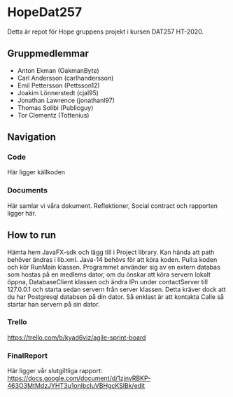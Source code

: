 # HopeDat257
Detta är repot för Hope gruppens projekt i kursen DAT257 HT-2020.

## Gruppmedlemmar
- Anton Ekman (OakmanByte)
- Carl Andersson (carlhandersson)
- Emil Pettersson (Pettsson12)
- Joakim Lönnerstedt (cjal95)
- Jonathan Lawrence (jonathanl97)
- Thomas Solibi (Publicguy)
- Tor Clementz (Tottenius)

## Navigation
### Code
Här ligger källkoden
### Documents
Här samlar vi våra dokument. Reflektioner, Social contract och rapporten ligger här.

## How to run
Hämta hem JavaFX-sdk och lägg till i Project library. Kan hända att path behöver ändras i lib.xml.
Java-14 behövs för att köra koden.
Pull:a koden och kör RunMain klassen.
Programmet använder sig av en extern databas som hostas på en medlems dator, om du önskar att köra servern
lokalt öppna, DatabaseClient klassen och ändra IPn under contactServer till 127.0.0.1 och starta
sedan servern från server klassen. Detta kräver dock att du har Postgresql databsen på din dator.
Så enklast är att kontakta Calle så startar han servern på sin dator.

### Trello
https://trello.com/b/kyad6viz/agile-sprint-board

### FinalReport
Här ligger vår slutgiltliga rapport:
https://docs.google.com/document/d/1zjnvRBKP-463O3MtMdzJYHT3u1onIbcluVBHgcKSlBk/edit
